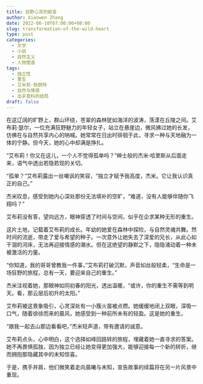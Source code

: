 ```yaml
---
title: 狂野心灵的蜕变
author: Xiaowen Zhang
date: 2022-06-10T07:00:00+08:00
slug: transformation-of-the-wild-heart
type: post
categories:
  - 文学
  - 小说
  - 自然主义
  - 人物塑造
tags:
  - 独立性
  - 重生
  - 艾米莉·勃朗特
  - 自然与情感
  - 出乎意料的结局
draft: false
---
```


在这辽阔的旷野上，群山环绕，苍翠的森林犹如海洋的波涛，荡漾在丘陵之间。艾布莉·瑟尔，一位充满狂野魅力的年轻女子，站立在悬崖边，微风拂过她的长发，仿佛在与自然共享内心的呐喊。她常常在日出时徘徊于此，寻求一种与天地融为一体的宁静。但今天，她的心中却满是挣扎。

“艾布莉！你又在这儿，一个人不觉得孤单吗？”绅士般的杰米·哈里斯从后面走来，语气中透出若隐若现的关切。

“孤单？”艾布莉露出一丝嘲讽的笑容，“独立才赋予我高度，杰米。它让我认识真正的自己。”

杰米叹息，感受到她内心深处那份无法填补的空旷，“难道，没有人能够伴随你飞翔吗？”

艾布莉没有答，望向远方，眼神穿透了时间与空间，似乎在企求某种无形的重生。

这片土地，记载着艾布莉的成长。年幼的她爱在森林中探险，与自然灵魂共舞。然时间的流逝，带走了爱与希望的种子。一次意外让她失去了深爱的兄长，从此心如干涸的河床，无法再迎接情感的潮水。但在这绝望的静默之下，隐隐涌动着一种未被激活的力量。

“你知道，我的哥哥曾教我一件事，”艾布莉打破沉默，声音如丝般轻柔，“生命是一场狂野的旅程，总有一天，要迎来自己的重生。”

杰米注视着她，那眼神如同初春的阳光，透出温暖，“或许，你的重生不需等到明天。看，那云层后初升的太阳。”

艾布莉被这景象吸引，心灵深处有一小簇火苗被点燃。她缓缓地闭上双眼，深吸一口气，随着徐徐而来的晨风，她感受到一种前所未有的轻盈。这是她的重生。

“跟我一起去山那边看看吧，”杰米轻声道，带有邀请的诚意。

艾布莉点头，心中明白，这个选择如峰回路转的旅程，埋藏着她一直寻求的答案。她不再畏惧孤独，因为独立已经让她变得更加强大，能够迎接每一个新的转折，继而拥抱那隐藏其中的未知惊喜。

于是，携手并肩，他们微笑着走向晨曦与未知，宣告故事的续篇将在另一片风景中重现。
